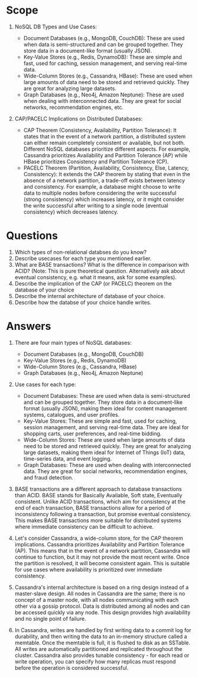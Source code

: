# Scope
1. NoSQL DB Types and Use Cases:
    - Document Databases (e.g., MongoDB, CouchDB): These are used when data is semi-structured and can be grouped together. They store data in a document-like format (usually JSON).
    - Key-Value Stores (e.g., Redis, DynamoDB): These are simple and fast, used for caching, session management, and serving real-time data.
    - Wide-Column Stores (e.g., Cassandra, HBase): These are used when large amounts of data need to be stored and retrieved quickly. They are great for analyzing large datasets.
    - Graph Databases (e.g., Neo4j, Amazon Neptune): These are used when dealing with interconnected data. They are great for social networks, recommendation engines, etc.

2. CAP/PACELC Implications on Distributed Databases:
    - CAP Theorem (Consistency, Availability, Partition Tolerance): It states that in the event of a network partition, a distributed system can either remain completely consistent or available, but not both. Different NoSQL databases prioritize different aspects. For example, Cassandra prioritizes Availability and Partition Tolerance (AP) while HBase prioritizes Consistency and Partition Tolerance (CP).
    - PACELC Theorem (Partition, Availability, Consistency, Else, Latency, Consistency): It extends the CAP theorem by stating that even in the absence of a network partition, a trade-off exists between latency and consistency. For example, a database might choose to write data to multiple nodes before considering the write successful (strong consistency) which increases latency, or it might consider the write successful after writing to a single node (eventual consistency) which decreases latency.
# Questions
1. Which types of non-relational databses do you know?
2. Describe usecases for each type you mentioned earlier.
3. What are BASE transactions? What is the difference in comparison with ACID? (Note: This is pure theoretical question. Alternatively ask about eventual consistency, e.g. what it means, ask for some examples).
4. Describe the implication of the CAP (or PACELC) theorem on the database of your choice
5. Describe the internal architecture of database of your choice.
6. Describe how the databse of your choice handle writes.
# Answers
1. There are four main types of NoSQL databases:
    - Document Databases (e.g., MongoDB, CouchDB)
    - Key-Value Stores (e.g., Redis, DynamoDB)
    - Wide-Column Stores (e.g., Cassandra, HBase)
    - Graph Databases (e.g., Neo4j, Amazon Neptune)

2. Use cases for each type:
    - Document Databases: These are used when data is semi-structured and can be grouped together. They store data in a document-like format (usually JSON), making them ideal for content management systems, catalogues, and user profiles.
    - Key-Value Stores: These are simple and fast, used for caching, session management, and serving real-time data. They are ideal for shopping carts, user preferences, and real-time bidding.
    - Wide-Column Stores: These are used when large amounts of data need to be stored and retrieved quickly. They are great for analyzing large datasets, making them ideal for Internet of Things (IoT) data, time-series data, and event logging.
    - Graph Databases: These are used when dealing with interconnected data. They are great for social networks, recommendation engines, and fraud detection.

3. BASE transactions are a different approach to database transactions than ACID. BASE stands for Basically Available, Soft state, Eventually consistent. Unlike ACID transactions, which aim for consistency at the end of each transaction, BASE transactions allow for a period of inconsistency following a transaction, but promise eventual consistency. This makes BASE transactions more suitable for distributed systems where immediate consistency can be difficult to achieve.

4. Let's consider Cassandra, a wide-column store, for the CAP theorem implications. Cassandra prioritizes Availability and Partition Tolerance (AP). This means that in the event of a network partition, Cassandra will continue to function, but it may not provide the most recent write. Once the partition is resolved, it will become consistent again. This is suitable for use cases where availability is prioritized over immediate consistency.

5. Cassandra's internal architecture is based on a ring design instead of a master-slave design. All nodes in Cassandra are the same; there is no concept of a master node, with all nodes communicating with each other via a gossip protocol. Data is distributed among all nodes and can be accessed quickly via any node. This design provides high availability and no single point of failure.

6. In Cassandra, writes are handled by first writing data to a commit log for durability, and then writing the data to an in-memory structure called a memtable. Once the memtable is full, it is flushed to disk as an SSTable. All writes are automatically partitioned and replicated throughout the cluster. Cassandra also provides tunable consistency - for each read or write operation, you can specify how many replicas must respond before the operation is considered successful.
